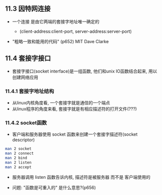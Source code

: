 ## 11.3 因特网连接

+ 一个连接 是由它两端的套接字地址唯一确定的
    + (client-address:client-port, server-address:server-port)

+ "粗略一致和能用的代码" (p652) MIT Dave Clarke

## 11.4 套接字接口

+ 套接字接口(socket interface)是一组函数, 他们和unix IO函数结合起来, 用以创建网络应用

### 11.4.1 套接字地址结构

+ 从linux内核角度看, 一个套接字就是通信的一个端点
+ 从linux程序的角度来看, 套接字就是有相应描述符的打开文件(???)

### 11.4.2 socket函数

+ 客户端和服务器使用 socket 函数来创建一个套接字描述符(socket descriptor)

```bash
man 2 socket
man 2 connect
man 2 bind
man 2 listen
man 2 accept
```

+ 服务器调用 listen 函数告诉内核, 描述符是被服务器 而不是 客户端使用的

+ 问题: "函数是可重入的" 是什么意思?(p656)
